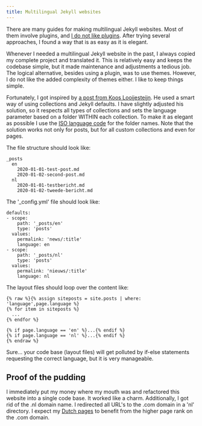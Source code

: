 ```yaml
---
title: Multilingual Jekyll websites
---
```


There are many guides for making multilingual Jekyll websites. Most of them involve plugins, and [I do not like plugins](https://jekyllcodex.org/without-plugins). After trying several approaches, I found a way that is as easy as it is elegant.

Whenever I needed a multilingual Jekyll website in the past, I always copied my complete project and translated it. This is relatively easy and keeps the codebase simple, but it made maintenance and adjustments a tedious job. The logical alternative, besides using a plugin, was to use themes. However, I do not like the added complexity of themes either. I like to keep things simple.

Fortunately, I got inspired by [a post from Koos Looijesteijn](https://www.kooslooijesteijn.net/blog/multilingual-website-with-jekyll-collections). He used a smart way of using collections and Jekyll defaults. I have slightly adjusted his solution, so it respects all types of collections and sets the language parameter based on a folder WITHIN each collection. To make it as elegant as possible I use the [ISO language code](https://en.wikipedia.org/wiki/List_of_ISO_639-1_codes) for the folder names. Note that the solution works not only for posts, but for all custom collections and even for pages.

The file structure should look like:
```
_posts
  en
    2020-01-01-test-post.md
    2020-01-02-second-post.md
  nl
    2020-01-01-testbericht.md
    2020-01-02-tweede-bericht.md
```
The '_config.yml' file should look like:
```
defaults:
- scope:
    path: '_posts/en'
    type: 'posts'
  values:
    permalink: 'news/:title'
    language: en
- scope:
    path: '_posts/nl'
    type: 'posts'
  values:
    permalink: 'nieuws/:title'
    language: nl
```
The layout files should loop over the content like:
```
{% raw %}{% assign siteposts = site.posts | where: 'language',page.language %}
{% for item in siteposts %}
  ...
{% endfor %}

{% if page.language == 'en' %}...{% endif %}
{% if page.language == 'nl' %}...{% endif %}
{% endraw %}
```

Sure... your code base (layout files) will get polluted by if-else statements requesting the correct language, but it is very manageable. 

## Proof of the pudding

I immediately put my money where my mouth was and refactored this website into a single code base. It worked like a charm. Additionally, I got rid of the .nl domain name. I redirected all URL's to the .com domain in a 'nl' directory. I expect my [Dutch pages](/nl/) to benefit from the higher page rank on the .com domain.